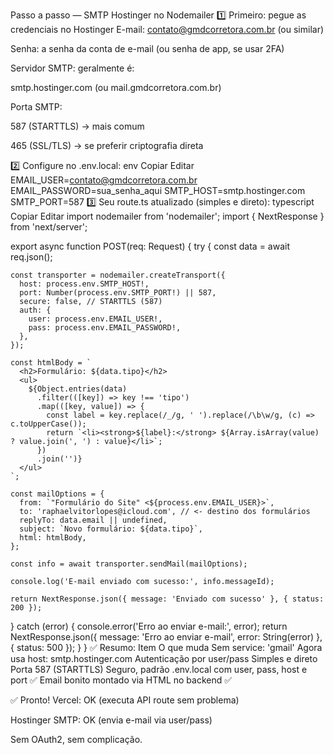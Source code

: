 Passo a passo — SMTP Hostinger no Nodemailer
1️⃣ Primeiro: pegue as credenciais no Hostinger
E-mail: contato@gmdcorretora.com.br (ou similar)

Senha: a senha da conta de e-mail (ou senha de app, se usar 2FA)

Servidor SMTP: geralmente é:

smtp.hostinger.com (ou mail.gmdcorretora.com.br)

Porta SMTP:

587 (STARTTLS) → mais comum

465 (SSL/TLS) → se preferir criptografia direta

2️⃣ Configure no .env.local:
env
Copiar
Editar
EMAIL_USER=contato@gmdcorretora.com.br
EMAIL_PASSWORD=sua_senha_aqui
SMTP_HOST=smtp.hostinger.com
SMTP_PORT=587
3️⃣ Seu route.ts atualizado (simples e direto):
typescript
Copiar
Editar
import nodemailer from 'nodemailer';
import { NextResponse } from 'next/server';

export async function POST(req: Request) {
try {
const data = await req.json();

    const transporter = nodemailer.createTransport({
      host: process.env.SMTP_HOST!,
      port: Number(process.env.SMTP_PORT!) || 587,
      secure: false, // STARTTLS (587)
      auth: {
        user: process.env.EMAIL_USER!,
        pass: process.env.EMAIL_PASSWORD!,
      },
    });

    const htmlBody = `
      <h2>Formulário: ${data.tipo}</h2>
      <ul>
        ${Object.entries(data)
          .filter(([key]) => key !== 'tipo')
          .map(([key, value]) => {
            const label = key.replace(/_/g, ' ').replace(/\b\w/g, (c) => c.toUpperCase());
            return `<li><strong>${label}:</strong> ${Array.isArray(value) ? value.join(', ') : value}</li>`;
          })
          .join('')}
      </ul>
    `;

    const mailOptions = {
      from: `"Formulário do Site" <${process.env.EMAIL_USER}>`,
      to: 'raphaelvitorlopes@icloud.com', // <- destino dos formulários
      replyTo: data.email || undefined,
      subject: `Novo formulário: ${data.tipo}`,
      html: htmlBody,
    };

    const info = await transporter.sendMail(mailOptions);

    console.log('E-mail enviado com sucesso:', info.messageId);

    return NextResponse.json({ message: 'Enviado com sucesso' }, { status: 200 });

} catch (error) {
console.error('Erro ao enviar e-mail:', error);
return NextResponse.json({ message: 'Erro ao enviar e-mail', error: String(error) }, { status: 500 });
}
}
✅ Resumo:
Item O que muda
Sem service: 'gmail' Agora usa host: smtp.hostinger.com
Autenticação por user/pass Simples e direto
Porta 587 (STARTTLS) Seguro, padrão
.env.local com user, pass, host e port ✅
Email bonito montado via HTML no backend ✅

✅ Pronto!
Vercel: OK (executa API route sem problema)

Hostinger SMTP: OK (envia e-mail via user/pass)

Sem OAuth2, sem complicação.
